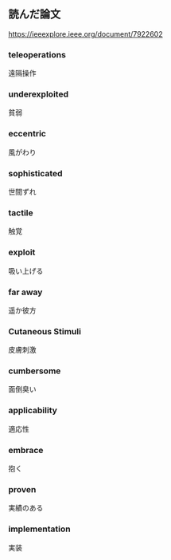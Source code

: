 ## 読んだ論文
https://ieeexplore.ieee.org/document/7922602


### teleoperations
遠隔操作

###  underexploited
貧弱

### eccentric
風がわり

### sophisticated
世間ずれ

### tactile
触覚

### exploit
吸い上げる

### far away
遥か彼方

### Cutaneous Stimuli
皮膚刺激

### cumbersome
面倒臭い

### applicability
適応性

### embrace
抱く

### proven
実績のある

### implementation
実装